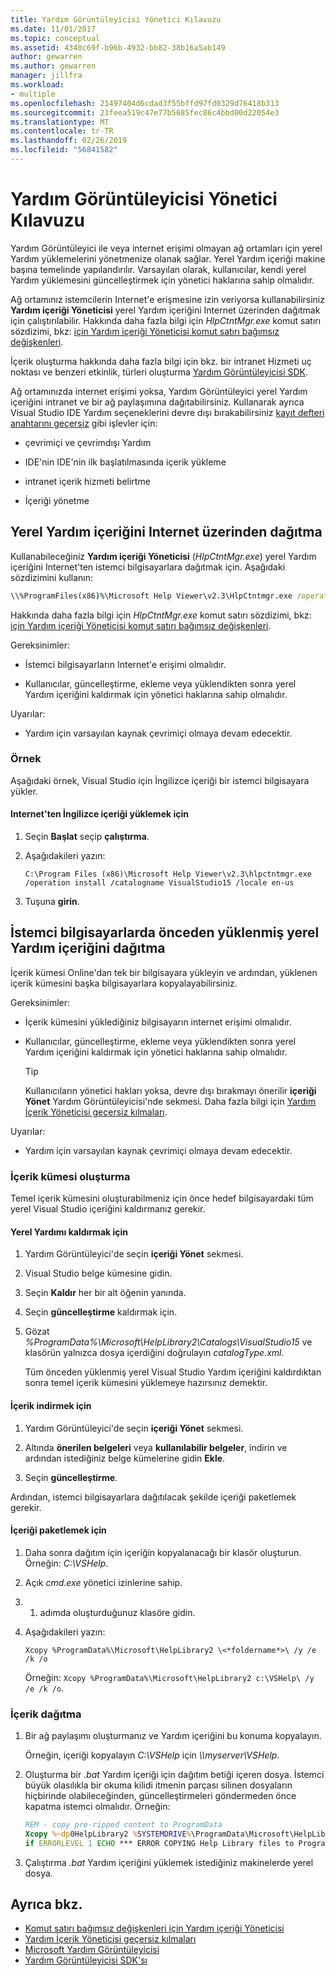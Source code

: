 ```yaml
---
title: Yardım Görüntüleyicisi Yönetici Kılavuzu
ms.date: 11/01/2017
ms.topic: conceptual
ms.assetid: 4340c69f-b96b-4932-bb82-38b16a5ab149
author: gewarren
ms.author: gewarren
manager: jillfra
ms.workload:
- multiple
ms.openlocfilehash: 21497404d6cdad3f55bffd97fd0329d76418b313
ms.sourcegitcommit: 23feea519c47e77b5685fec86c4bbd00d22054e3
ms.translationtype: MT
ms.contentlocale: tr-TR
ms.lasthandoff: 02/26/2019
ms.locfileid: "56841582"
---
```

# <a name="help-viewer-administrator-guide"></a>Yardım Görüntüleyicisi Yönetici Kılavuzu

Yardım Görüntüleyici ile veya internet erişimi olmayan ağ ortamları için yerel Yardım yüklemelerini yönetmenize olanak sağlar. Yerel Yardım içeriği makine başına temelinde yapılandırılır. Varsayılan olarak, kullanıcılar, kendi yerel Yardım yüklemesini güncelleştirmek için yönetici haklarına sahip olmalıdır.

Ağ ortamınız istemcilerin Internet'e erişmesine izin veriyorsa kullanabilirsiniz **Yardım içeriği Yöneticisi** yerel Yardım içeriğini Internet üzerinden dağıtmak için çalıştırılabilir. Hakkında daha fazla bilgi için *HlpCtntMgr.exe* komut satırı sözdizimi, bkz: [için Yardım içeriği Yöneticisi komut satırı bağımsız değişkenleri](../help-viewer/command-line-arguments.md).

İçerik oluşturma hakkında daha fazla bilgi için bkz. bir intranet Hizmeti uç noktası ve benzeri etkinlik, türleri oluşturma [Yardım Görüntüleyicisi SDK](../extensibility/internals/microsoft-help-viewer-sdk.md).

Ağ ortamınızda internet erişimi yoksa, Yardım Görüntüleyici yerel Yardım içeriğini intranet ve bir ağ paylaşımına dağıtabilirsiniz. Kullanarak ayrıca Visual Studio IDE Yardım seçeneklerini devre dışı bırakabilirsiniz [kayıt defteri anahtarını geçersiz](../help-viewer/behavior-overrides.md) gibi işlevler için:

- çevrimiçi ve çevrimdışı Yardım

- IDE'nin IDE'nin ilk başlatılmasında içerik yükleme

- intranet içerik hizmeti belirtme

- İçeriği yönetme

## <a name="deploy-local-help-content-from-the-internet"></a>Yerel Yardım içeriğini Internet üzerinden dağıtma

Kullanabileceğiniz **Yardım içeriği Yöneticisi** (*HlpCtntMgr.exe*) yerel Yardım içeriğini Internet'ten istemci bilgisayarlara dağıtmak için. Aşağıdaki sözdizimini kullanın:

```cmd
\\%ProgramFiles(x86)%\Microsoft Help Viewer\v2.3\HlpCtntmgr.exe /operation \<*name*> /catalogname \<*catalog name*> /locale \<*locale*>
```

Hakkında daha fazla bilgi için *HlpCtntMgr.exe* komut satırı sözdizimi, bkz: [için Yardım içeriği Yöneticisi komut satırı bağımsız değişkenleri](../help-viewer/command-line-arguments.md).

Gereksinimler:

-   İstemci bilgisayarların Internet'e erişimi olmalıdır.

-   Kullanıcılar, güncelleştirme, ekleme veya yüklendikten sonra yerel Yardım içeriğini kaldırmak için yönetici haklarına sahip olmalıdır.

Uyarılar:

-   Yardım için varsayılan kaynak çevrimiçi olmaya devam edecektir.

### <a name="example"></a>Örnek

Aşağıdaki örnek, Visual Studio için İngilizce içeriği bir istemci bilgisayara yükler.

#### <a name="to-install-english-content-from-the-internet"></a>Internet'ten İngilizce içeriği yüklemek için

1.  Seçin **Başlat** seçip **çalıştırma**.

2.  Aşağıdakileri yazın:

     `C:\Program Files (x86)\Microsoft Help Viewer\v2.3\hlpctntmgr.exe /operation install /catalogname VisualStudio15 /locale en-us`

3.  Tuşuna **girin**.

## <a name="deploy-pre-installed-local-help-content-on-client-computers"></a>İstemci bilgisayarlarda önceden yüklenmiş yerel Yardım içeriğini dağıtma

İçerik kümesi Online'dan tek bir bilgisayara yükleyin ve ardından, yüklenen içerik kümesini başka bilgisayarlara kopyalayabilirsiniz.

Gereksinimler:

-   İçerik kümesini yüklediğiniz bilgisayarın internet erişimi olmalıdır.

-   Kullanıcılar, güncelleştirme, ekleme veya yüklendikten sonra yerel Yardım içeriğini kaldırmak için yönetici haklarına sahip olmalıdır.

    > [!TIP]
    > Kullanıcıların yönetici hakları yoksa, devre dışı bırakmayı önerilir **içeriği Yönet** Yardım Görüntüleyicisi'nde sekmesi. Daha fazla bilgi için [Yardım İçerik Yöneticisi geçersiz kılmaları](../help-viewer/behavior-overrides.md).

Uyarılar:

-   Yardım için varsayılan kaynak çevrimiçi olmaya devam edecektir.

### <a name="create-the-content-set"></a>İçerik kümesi oluşturma

Temel içerik kümesini oluşturabilmeniz için önce hedef bilgisayardaki tüm yerel Visual Studio içeriğini kaldırmanız gerekir.

#### <a name="to-uninstall-local-help"></a>Yerel Yardımı kaldırmak için

1. Yardım Görüntüleyici'de seçin **içeriği Yönet** sekmesi.

2. Visual Studio belge kümesine gidin.

3. Seçin **Kaldır** her bir alt öğenin yanında.

4. Seçin **güncelleştirme** kaldırmak için.

5. Gözat *%ProgramData%\Microsoft\HelpLibrary2\Catalogs\VisualStudio15* ve klasörün yalnızca dosya içerdiğini doğrulayın *catalogType.xml*.

   Tüm önceden yüklenmiş yerel Visual Studio Yardım içeriğini kaldırdıktan sonra temel içerik kümesini yüklemeye hazırsınız demektir.

#### <a name="to-download-the-content"></a>İçerik indirmek için

1.  Yardım Görüntüleyici'de seçin **içeriği Yönet** sekmesi.

2.  Altında **önerilen belgeleri** veya **kullanılabilir belgeler**, indirin ve ardından istediğiniz belge kümelerine gidin **Ekle**.

3.  Seçin **güncelleştirme**.

Ardından, istemci bilgisayarlara dağıtılacak şekilde içeriği paketlemek gerekir.

#### <a name="to-package-the-content"></a>İçeriği paketlemek için

1.  Daha sonra dağıtım için içeriğin kopyalanacağı bir klasör oluşturun. Örneğin: *C:\VSHelp*.

2.  Açık *cmd.exe* yönetici izinlerine sahip.

3.  1. adımda oluşturduğunuz klasöre gidin.

4.  Aşağıdakileri yazın:

     `Xcopy %ProgramData%\Microsoft\HelpLibrary2 \<*foldername*>\ /y /e /k /o`

     Örneğin: `Xcopy %ProgramData%\Microsoft\HelpLibrary2 c:\VSHelp\ /y /e /k /o`.

### <a name="deploy-the-content"></a>İçerik dağıtma

1.  Bir ağ paylaşımı oluşturmanız ve Yardım içeriğini bu konuma kopyalayın.

     Örneğin, içeriği kopyalayın *C:\VSHelp* için  *\\\myserver\VSHelp*.

2.  Oluşturma bir *.bat* Yardım içeriği için dağıtım betiği içeren dosya. İstemci büyük olasılıkla bir okuma kilidi itmenin parçası silinen dosyaların hiçbirinde olabileceğinden, güncelleştirmeleri göndermeden önce kapatma istemci olmalıdır. Örneğin:

    ```cmd
    REM - copy pre-ripped content to ProgramData
    Xcopy %~dp0HelpLibrary2 %SYSTEMDRIVE%\ProgramData\Microsoft\HelpLibrary2\ /y /e /k /o
    if ERRORLEVEL 1 ECHO *** ERROR COPYING Help Library files to ProgramData (%ERRORLEVEL%)
    ```

3.  Çalıştırma *.bat* Yardım içeriğini yüklemek istediğiniz makinelerde yerel dosya.

## <a name="see-also"></a>Ayrıca bkz.

- [Komut satırı bağımsız değişkenleri için Yardım içeriği Yöneticisi](../help-viewer/command-line-arguments.md)
- [Yardım İçerik Yöneticisi geçersiz kılmaları](../help-viewer/behavior-overrides.md)
- [Microsoft Yardım Görüntüleyicisi](../help-viewer/overview.md)
- [Yardım Görüntüleyicisi SDK'sı](../extensibility/internals/microsoft-help-viewer-sdk.md)